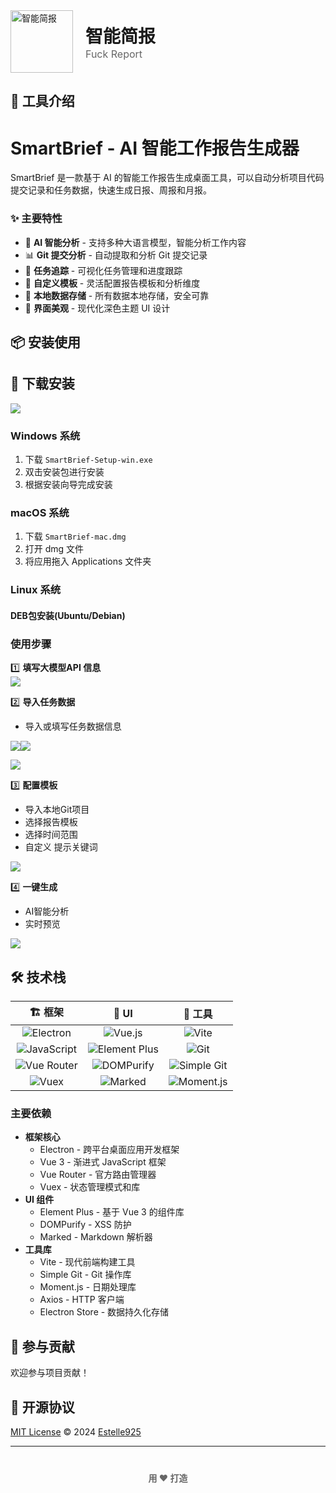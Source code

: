
<div style="display: flex; align-items: center; gap: 20px;">
  <img src="https://cdn.nlark.com/yuque/0/2024/png/661183/1734601639083-1b42e583-6b4d-4a9e-9499-c08315303ffc.png" alt="智能简报" style="height: 100px;"/>
  <div style="margin: 0;">
    <h1 style="margin: 0;">智能简报</h1>
    <div style="color:#666; font-size: 16px;">Fuck Report</div>
  </div>
</div>

<font style="color:#666;"></font>

## 🌟 工具介绍
# SmartBrief - AI 智能工作报告生成器
SmartBrief 是一款基于 AI 的智能工作报告生成桌面工具，可以自动分析项目代码提交记录和任务数据，快速生成日报、周报和月报。

### ✨ 主要特性
+ 🤖 **AI 智能分析** - 支持多种大语言模型，智能分析工作内容
+ 📊 **Git 提交分析** - 自动提取和分析 Git 提交记录
+ 📝 **任务追踪** - 可视化任务管理和进度跟踪
+ 🎨 **自定义模板** - 灵活配置报告模板和分析维度
+ 💾 **本地数据存储** - 所有数据本地存储，安全可靠
+ 🌈 **界面美观** - 现代化深色主题 UI 设计

## 📦 安装使用
## 🌟 下载安装

![](https://cdn.nlark.com/yuque/0/2024/png/661183/1734602533443-e1f901fa-5212-48de-a18b-d0d237d42bdc.png)

### Windows 系统
1. 下载 `SmartBrief-Setup-win.exe`
2. 双击安装包进行安装
3. 根据安装向导完成安装

### macOS 系统
1. 下载 `SmartBrief-mac.dmg`
2. 打开 dmg 文件
3. 将应用拖入 Applications 文件夹

### Linux 系统
#### DEB包安装(Ubuntu/Debian)
### 使用步骤
1️⃣  **填写大模型API 信息**  
![](https://github.com/user-attachments/assets/4657c8dd-5c33-4abc-bacd-02bead95ba39)



2️⃣ **导入任务数据**

+ 导入或填写任务数据信息

![](https://cdn.nlark.com/yuque/0/2024/png/661183/1734601503100-bd3a3cea-5f2c-40e3-8597-235dca529913.png)![](https://cdn.nlark.com/yuque/0/2024/png/661183/1734601510765-71ecf60a-7ea6-4dbe-ad69-b646aebe3d6a.png)

![](https://cdn.nlark.com/yuque/0/2024/png/661183/1734601519464-25baa942-3feb-40c5-bef4-448dadd847c3.png)

3️⃣ **配置模板**

+ 导入本地Git项目
+ 选择报告模板
+ 选择时间范围
+ 自定义 提示关键词

![](https://cdn.nlark.com/yuque/0/2024/png/661183/1734601547116-3dab0f6a-d50b-4103-a964-4f5dc52ff385.png)

 4️⃣ **一键生成**

+ AI智能分析
+ 实时预览

![](https://cdn.nlark.com/yuque/0/2024/png/661183/1734601554922-805233cb-18be-49de-941d-1faf853def3c.png)

## 🛠️ 技术栈

<div align="center" style="width: 100%; max-width: 800px; margin: 0 auto;">

| 🏗️ 框架 | 🎨 UI | 🔧 工具 |
|:-------------:|:-------------:|:-------------:|
| ![Electron](https://img.shields.io/badge/-Electron-47848F?style=flat-square&logo=electron&logoColor=white) | ![Vue.js](https://img.shields.io/badge/-Vue.js-4FC08D?style=flat-square&logo=vue.js&logoColor=white) | ![Vite](https://img.shields.io/badge/-Vite-646CFF?style=flat-square&logo=vite&logoColor=white) |
| ![JavaScript](https://img.shields.io/badge/-JavaScript-F7DF1E?style=flat-square&logo=javascript&logoColor=black) | ![Element Plus](https://img.shields.io/badge/-Element%20Plus-409EFF?style=flat-square&logo=element&logoColor=white) | ![Git](https://img.shields.io/badge/-Git-F05032?style=flat-square&logo=git&logoColor=white) |
| ![Vue Router](https://img.shields.io/badge/-Vue%20Router-42B983?style=flat-square&logo=vue.js&logoColor=white) | ![DOMPurify](https://img.shields.io/badge/-DOMPurify-6F42C1?style=flat-square) | ![Simple Git](https://img.shields.io/badge/-Simple%20Git-F05032?style=flat-square&logo=git&logoColor=white) |
| ![Vuex](https://img.shields.io/badge/-Vuex-42B983?style=flat-square&logo=vue.js&logoColor=white) | ![Marked](https://img.shields.io/badge/-Marked-000000?style=flat-square) | ![Moment.js](https://img.shields.io/badge/-Moment.js-222222?style=flat-square&logo=moment.js&logoColor=white) |

</div>

### 主要依赖
+ **框架核心**
    - Electron - 跨平台桌面应用开发框架
    - Vue 3 - 渐进式 JavaScript 框架
    - Vue Router - 官方路由管理器
    - Vuex - 状态管理模式和库
+ **UI 组件**
    - Element Plus - 基于 Vue 3 的组件库
    - DOMPurify - XSS 防护
    - Marked - Markdown 解析器
+ **工具库**
    - Vite - 现代前端构建工具
    - Simple Git - Git 操作库
    - Moment.js - 日期处理库
    - Axios - HTTP 客户端
    - Electron Store - 数据持久化存储

## 🤝 参与贡献
欢迎参与项目贡献！

## 📄 开源协议
[MIT License](https://github.com/Estelle925/SmartBrief/blob/main/LICENSE) © 2024 [Estelle925](https://github.com/Estelle925)

---

<p align="center" style="margin-top: 40px; color: #666;">
   <b>用 ❤️ 打造</b>
</p>

